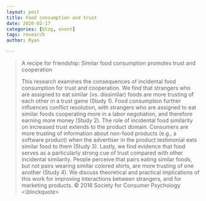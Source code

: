 ```yaml
---
layout: post
title: Food consumption and trust
date: 2020-02-17
categories: [blog, event]
tags: research
author: Ryan

---
```



<blockquote>
A recipe for friendship: Similar food consumption promotes trust and cooperation

This research examines the consequences of incidental food consumption for trust and cooperation. We find that strangers who are assigned to eat similar (vs. dissimilar) foods are more trusting of each other in a trust game (Study 1). Food consumption further influences conflict resolution, with strangers who are assigned to eat similar foods cooperating more in a labor negotiation, and therefore earning more money (Study 2). The role of incidental food similarity on increased trust extends to the product domain. Consumers are more trusting of information about non-food products (e.g., a software product) when the advertiser in the product testimonial eats similar food to them (Study 3). Lastly, we find evidence that food serves as a particularly strong cue of trust compared with other incidental similarity. People perceive that pairs eating similar foods, but not pairs wearing similar colored shirts, are more trusting of one another (Study 4). We discuss theoretical and practical implications of this work for improving interactions between strangers, and for marketing products. © 2016 Society for Consumer Psychology
<\blockquote>
